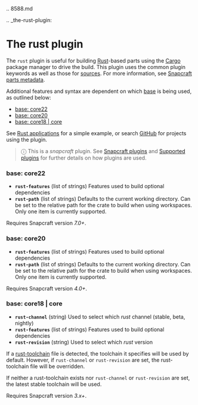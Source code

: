 .. 8588.md

.. _the-rust-plugin:

# The rust plugin

The `rust` plugin is useful for building [Rust](https://www.rust-lang.org/)-based parts using the [Cargo](https://crates.io/) package manager to drive the build.  This plugin uses the common plugin keywords as well as those for [sources](snapcraft-parts-metadata.md#the-rust-plugin-heading--source). For more information, see [Snapcraft parts metadata](snapcraft-parts-metadata.md).

Additional features and syntax are dependent on which [base](base-snaps.md) is being used, as outlined below:

- [base: core22](#the-rust-plugin-heading--core22)
- [base: core20](#the-rust-plugin-heading--core20)
- [base: core18 | core](#the-rust-plugin-heading--core18)

See [Rust applications](rust-applications.md) for a simple example, or search [GitHub](https://github.com/search?q=path%3Asnapcraft.yaml+%22plugin%3A+rust%22&type=Code) for projects using the plugin.

> ⓘ  This is a *snapcraft* plugin. See [Snapcraft plugins](snapcraft-plugins.md) and [Supported plugins](supported-plugins.md) for further details on how plugins are used.

<h3 id='the-rust-plugin-heading--core22'>base: core22</h3>

- **`rust-features`** (list of strings)
     Features used to build optional dependencies
- **`rust-path`** (list of strings)
     Defaults to the current working directory. Can be set to the relative path for the crate to build when using workspaces. Only one item is currently supported.


Requires Snapcraft version _7.0+_.

<h3 id='the-rust-plugin-heading--core20'>base: core20</h3>

- **`rust-features`** (list of strings)
     Features used to build optional dependencies
- **`rust-path`** (list of strings)
     Defaults to the current working directory. Can be set to the relative path for the crate to build when using workspaces. Only one item is currently supported.

Requires Snapcraft version _4.0+_.

<h3 id='the-rust-plugin-heading--core18'>base: core18 | core</h3>

- **`rust-channel`** (string)
     Used to select which *rust* channel (stable, beta, nightly)
- **`rust-features`** (list of strings)
     Features used to build optional dependencies
- **`rust-revision`** (string)
     Used to select which *rust* version

If a  [rust-toolchain](https://rust-lang.github.io/rustup/overrides.html#the-toolchain-file) file is detected, the toolchain it specifies will be used  by default. However, if `rust-channel` or `rust-revision` are set, the rust-toolchain file will be overridden.

If neither a rust-toolchain exists nor `rust-channel` or `rust-revision` are set, the latest stable toolchain will be used.

Requires Snapcraft version _3.x+_.